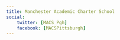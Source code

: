```yaml
---
title: Manchester Academic Charter School
social:
    twitter: [MACS_Pgh]
    facebook: [MACSPittsburgh]
---
```

